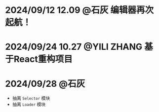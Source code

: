 # 2024/09/12 12.09 @石灰 编辑器再次起航！

# 2024/09/24 10.27 @YILI ZHANG 基于React重构项目 

# 2024/09/28 @石灰
- 抽离 `Selector` 模块
- 抽离 `Loader` 模块
